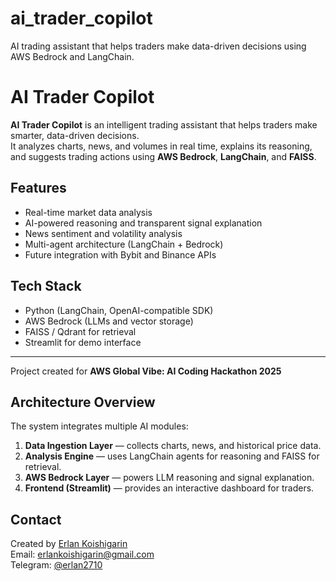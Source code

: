 # ai_trader_copilot
AI trading assistant that helps traders make data-driven decisions using AWS Bedrock and LangChain.

# AI Trader Copilot

**AI Trader Copilot** is an intelligent trading assistant that helps traders make smarter, data-driven decisions.  
It analyzes charts, news, and volumes in real time, explains its reasoning, and suggests trading actions using **AWS Bedrock**, **LangChain**, and **FAISS**.

## Features
- Real-time market data analysis
- AI-powered reasoning and transparent signal explanation
- News sentiment and volatility analysis
- Multi-agent architecture (LangChain + Bedrock)
- Future integration with Bybit and Binance APIs

## Tech Stack
- Python (LangChain, OpenAI-compatible SDK)
- AWS Bedrock (LLMs and vector storage)
- FAISS / Qdrant for retrieval
- Streamlit for demo interface

---

Project created for **AWS Global Vibe: AI Coding Hackathon 2025**

## Architecture Overview
The system integrates multiple AI modules:
1. **Data Ingestion Layer** — collects charts, news, and historical price data.
2. **Analysis Engine** — uses LangChain agents for reasoning and FAISS for retrieval.
3. **AWS Bedrock Layer** — powers LLM reasoning and signal explanation.
4. **Frontend (Streamlit)** — provides an interactive dashboard for traders.

## Contact
Created by [Erlan Koishigarin](https://github.com/Erlan2710)  
Email: erlankoishigarin@gmail.com  
Telegram: [@erlan2710](https://t.me/erlan2710)
